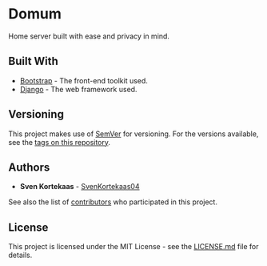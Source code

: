 # Domum

Home server built with ease and privacy in mind.

## Built With

* [Bootstrap](https://getbootstrap.com/) - The front-end toolkit used.
* [Django](https://www.djangoproject.com/) - The web framework used.

## Versioning

This project makes use of [SemVer](http://semver.org/) for versioning. For the versions available, see the [tags on this repository](https://github.com/SvenKortekaas04/domum/tags).

## Authors

* **Sven Kortekaas** - [SvenKortekaas04](https://github.com/SvenKortekaas04)

See also the list of [contributors](https://github.com/SvenKortekaas04/domum/contributors) who participated in this project.

## License

This project is licensed under the MIT License - see the [LICENSE.md](LICENSE) file for details.
